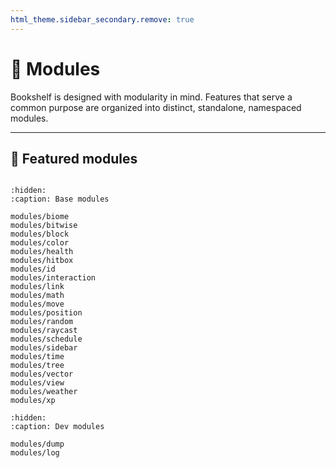```yaml
---
html_theme.sidebar_secondary.remove: true
---
```


# 🧩 Modules

Bookshelf is designed with modularity in mind. Features that serve a common purpose are organized into distinct, standalone, namespaced modules.

---

## 🌟 Featured modules

```{include} _templates/featured-modules.md
```

```{toctree}
:hidden:
:caption: Base modules

modules/biome
modules/bitwise
modules/block
modules/color
modules/health
modules/hitbox
modules/id
modules/interaction
modules/link
modules/math
modules/move
modules/position
modules/random
modules/raycast
modules/schedule
modules/sidebar
modules/time
modules/tree
modules/vector
modules/view
modules/weather
modules/xp
```

```{toctree}
:hidden:
:caption: Dev modules

modules/dump
modules/log
```

